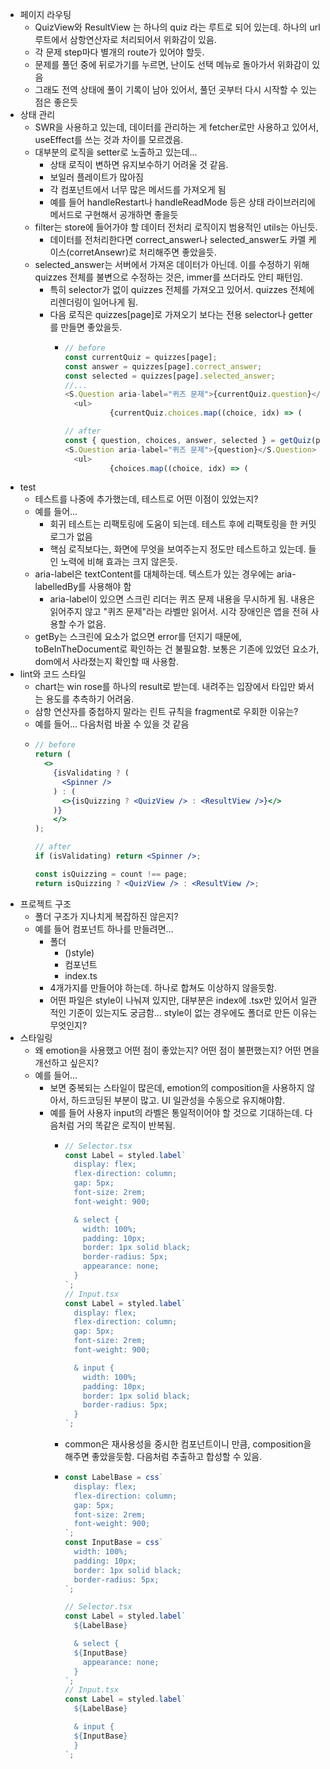- 페이지 라우팅
	- QuizView와 ResultView 는 하나의 quiz 라는 루트로 되어 있는데. 하나의 url 루트에서 삼항연산자로 처리되어서 위화감이 있음.
	- 각 문제 step마다 별개의 route가 있어야 할듯.
	- 문제를 풀던 중에 뒤로가기를 누르면, 난이도 선택 메뉴로 돌아가서 위화감이 있음
	- 그래도 전역 상태에 풀이 기록이 남아 있어서, 풀던 곳부터 다시 시작할 수 있는 점은 좋은듯
- 상태 관리
	- SWR을 사용하고 있는데, 데이터를 관리하는 게 fetcher로만 사용하고 있어서, useEffect를 쓰는 것과 차이를 모르겠음.
	- 대부분의 로직을 setter로 노출하고 있는데...
		- 상태 로직이 변하면 유지보수하기 어려울 것 같음.
		- 보일러 플레이트가 많아짐
		- 각 컴포넌트에서 너무 많은 메서드를 가져오게 됨
		- 예를 들어 handleRestart나 handleReadMode 등은 상태 라이브러리에 메서드로 구현해서 공개하면 좋을듯
	- filter는 store에 들어가야 할 데이터 전처리 로직이지 범용적인 utils는 아닌듯.
		- 데이터를 전처리한다면 correct_answer나 selected_answer도 카멜 케이스(corretAnsewr)로 처리해주면 좋았을듯.
	- selected_answer는 서버에서 가져온 데이터가 아닌데. 이를 수정하기 위해 quizzes 전체를 불변으로 수정하는 것은, immer를 쓰더라도 안티 패턴임.
		- 특히 selector가 없이 quizzes 전체를 가져오고 있어서. quizzes 전체에 리렌더링이 일어나게 됨.
		- 다음 로직은 quizzes[page]로 가져오기 보다는 전용 selector나 getter를 만들면 좋았을듯.
			- ```js
			  // before
			  const currentQuiz = quizzes[page];
			  const answer = quizzes[page].correct_answer;
			  const selected = quizzes[page].selected_answer;
			  //...
			  <S.Question aria-label="퀴즈 문제">{currentQuiz.question}</S.Question>
			  	<ul>
			    		{currentQuiz.choices.map((choice, idx) => (
			  
			  // after
			  const { question, choices, answer, selected } = getQuiz(page)
			  <S.Question aria-label="퀴즈 문제">{question}</S.Question>
			  	<ul>
			    		{choices.map((choice, idx) => (
			  ```
- test
	- 테스트를 나중에 추가했는데, 테스트로 어떤 이점이 있었는지?
	- 예를 들어...
		- 회귀 테스트는 리팩토링에 도움이 되는데. 테스트 후에 리팩토링을 한 커밋 로그가 없음
		- 핵심 로직보다는, 화면에 무엇을 보여주는지 정도만 테스트하고 있는데. 들인 노력에 비해 효과는 크지 않은듯.
	- aria-label은 textContent를 대체하는데. 텍스트가 있는 경우에는 aria-labelledBy를 사용해야 함
		- aria-label이 있으면 스크린 리더는 퀴즈 문제 내용을 무시하게 됨. 내용은 읽어주지 않고 "퀴즈 문제"라는 라벨만 읽어서. 시각 장애인은 앱을 전혀 사용할 수가 없음.
	- getBy는 스크린에 요소가 없으면 error를 던지기 때문에, toBeInTheDocument로 확인하는 건 불필요함. 보통은 기존에 있었던 요소가, dom에서 사라졌는지 확인할 때 사용함.
- lint와 코드 스타일
	- chart는 win rose를 하나의 result로 받는데. 내려주는 입장에서 타입만 봐서는 용도를 추측하기 어려움.
	- 삼항 연산자를 중첩하지 말라는 린트 규칙을 fragment로 우회한 이유는?
	- 예를 들어... 다음처럼 바꿀 수 있을 것 같음
	- ```jsx
	  // before
	  return (
	    <>
	      {isValidating ? (
	        <Spinner />
	      ) : (
	        <>{isQuizzing ? <QuizView /> : <ResultView />}</>
	      )}
	      </>
	  );
	  
	  // after
	  if (isValidating) return <Spinner />;
	  
	  const isQuizzing = count !== page;
	  return isQuizzing ? <QuizView /> : <ResultView />;
	  ```
- 프로젝트 구조
	- 폴더 구조가 지나치게 복잡하진 않은지?
	- 예를 들어 컴포넌트 하나를 만들려면...
		- 폴더
			- ()style)
			- 컴포넌트
			- index.ts
		- 4개가지를 만들어야 하는데. 하나로 합쳐도 이상하지 않을듯함.
		- 어떤 파일은 style이 나눠져 있지만, 대부분은 index에 .tsx만 있어서 일관적인 기준이 있는지도 궁금함... style이 없는 경우에도 폴더로 만든 이유는 무엇인지?
- 스타일링
	- 왜 emotion을 사용했고 어떤 점이 좋았는지? 어떤 점이 불편했는지? 어떤 면을 개선하고 싶은지?
	- 예를 들어...
		- 보면 중복되는 스타일이 많은데, emotion의 composition을 사용하지 않아서, 하드코딩된 부분이 많고. UI 일관성을 수동으로 유지해야함.
		- 예를 들어 사용자 input의 라벨은 통일적이어야 할 것으로 기대하는데. 다음처럼 거의 똑같은 로직이 반복됨.
			- ```jsx
			  // Selector.tsx
			  const Label = styled.label`
			    display: flex;
			    flex-direction: column;
			    gap: 5px;
			    font-size: 2rem;
			    font-weight: 900;
			  
			    & select {
			      width: 100%;
			      padding: 10px;
			      border: 1px solid black;
			      border-radius: 5px;
			      appearance: none;
			    }
			  `;
			  // Input.tsx
			  const Label = styled.label`
			    display: flex;
			    flex-direction: column;
			    gap: 5px;
			    font-size: 2rem;
			    font-weight: 900;
			  
			    & input {
			      width: 100%;
			      padding: 10px;
			      border: 1px solid black;
			      border-radius: 5px;
			    }
			  `;
			  ```
			- common은 재사용성을 중시한 컴포넌트이니 만큼, composition을 해주면 좋았을듯함. 다음처럼 추출하고 합성할 수 있음.
			- ```js
			  const LabelBase = css`
			    display: flex;
			    flex-direction: column;
			    gap: 5px;
			    font-size: 2rem;
			    font-weight: 900;
			  `;
			  const InputBase = css`
			    width: 100%;
			    padding: 10px;
			    border: 1px solid black;
			    border-radius: 5px;
			  `;
			  
			  // Selector.tsx
			  const Label = styled.label`
			    ${LabelBase}
			  
			    & select {
			  	${InputBase}
			      appearance: none;
			    }
			  `;
			  // Input.tsx
			  const Label = styled.label`
			    ${LabelBase}
			  
			    & input {
			  	${InputBase}
			    }
			  `;
			  ```